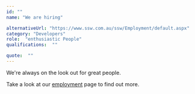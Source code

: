 ```yaml
---
id: ""
name: "We are hiring"

alternativeUrl: "https://www.ssw.com.au/ssw/Employment/default.aspx"
category: "Developers"
role:  "enthusiastic People"
qualifications:  ""

quote:  ""
---
```


We're always on the look out for great people.

Take a look at our [employment](http://www.ssw.com.au/ssw/Employment/Employment.aspx) page to find out more.